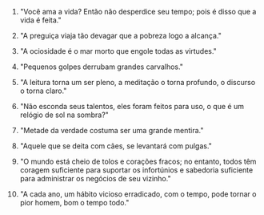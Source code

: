1. "Você ama a vida? Então não desperdice seu tempo; pois é disso que a vida é feita."

2. "A preguiça viaja tão devagar que a pobreza logo a alcança."

3. "A ociosidade é o mar morto que engole todas as virtudes."

4. "Pequenos golpes derrubam grandes carvalhos."

5. "A leitura torna um ser pleno, a meditação o torna profundo, o discurso o torna claro."

6. "Não esconda seus talentos, eles foram feitos para uso, o que é um relógio de sol na sombra?"

7. "Metade da verdade costuma ser uma grande mentira."

8. "Aquele que se deita com cães, se levantará com pulgas."

9. "O mundo está cheio de tolos e corações fracos; no entanto, todos têm coragem suficiente para suportar os infortúnios e sabedoria suficiente para administrar os negócios de seu vizinho."

10. "A cada ano, um hábito vicioso erradicado, com o tempo, pode tornar o pior homem, bom o tempo todo."
